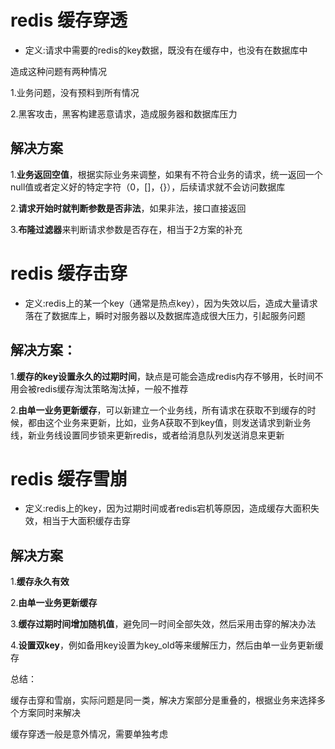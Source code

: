 # redis 缓存穿透

* 定义:请求中需要的redis的key数据，既没有在缓存中，也没有在数据库中

造成这种问题有两种情况

  1.业务问题，没有预料到所有情况

  2.黑客攻击，黑客构建恶意请求，造成服务器和数据库压力


## 解决方案
  1.**业务返回空值**，根据实际业务来调整，如果有不符合业务的请求，统一返回一个null值或者定义好的特定字符（0，[]，{}），后续请求就不会访问数据库

  2.**请求开始时就判断参数是否非法**，如果非法，接口直接返回

  3.**布隆过滤器**来判断请求参数是否存在，相当于2方案的补充


# redis 缓存击穿

* 定义:redis上的某一个key（通常是热点key），因为失效以后，造成大量请求落在了数据库上，瞬时对服务器以及数据库造成很大压力，引起服务问题

## 解决方案：
  1.**缓存的key设置永久的过期时间**，缺点是可能会造成redis内存不够用，长时间不用会被redis缓存淘汰策略淘汰掉，一般不推荐

  2.**由单一业务更新缓存**，可以新建立一个业务线，所有请求在获取不到缓存的时候，都由这个业务来更新，比如，业务A获取不到key值，则发送请求到新业务线，新业务线设置同步锁来更新redis，或者给消息队列发送消息来更新


# redis 缓存雪崩

* 定义:redis上的key，因为过期时间或者redis宕机等原因，造成缓存大面积失效，相当于大面积缓存击穿

## 解决方案
  1.**缓存永久有效**

  2.**由单一业务更新缓存**

  3.**缓存过期时间增加随机值**，避免同一时间全部失效，然后采用击穿的解决办法

  4.**设置双key**，例如备用key设置为key_old等来缓解压力，然后由单一业务更新缓存


总结：

  缓存击穿和雪崩，实际问题是同一类，解决方案部分是重叠的，根据业务来选择多个方案同时来解决
  
  缓存穿透一般是意外情况，需要单独考虑
  
  
  
